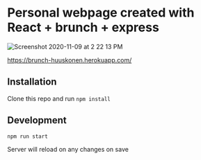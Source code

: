 # Personal webpage created with React + brunch + express

![Screenshot 2020-11-09 at 2 22 13 PM](https://user-images.githubusercontent.com/43420575/98540748-0f7a2000-2297-11eb-88c9-8257fb9458a0.png)

https://brunch-huuskonen.herokuapp.com/

## Installation

Clone this repo and run `npm install`

## Development

`npm run start`

Server will reload on any changes on save


